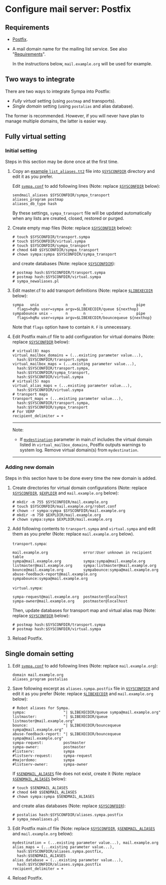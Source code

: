 Configure mail server: Postfix
==============================

Requirements
------------

* [Postfix](http://www.postfix.org/).

* A mail domain name for the mailing list service.
  See also "[Requirements](../requirements.md#network-requirements)".

  In the instructions below, ``mail.example.org`` will be used for example.

Two ways to integrate
---------------------

There are two ways to integrate Sympa into Postfix:
* _Fully virtual_ setting (using ``postmap`` and transports).
* _Single domain_ setting (using ``postalias`` and alias database).

The former is recommended.  However, if you will never have plan to manage
multiple domains, the latter is easier way.

Fully virtual setting
---------------------

### Initial setting

Steps in this section may be done once at the first time.

1. Copy an
   [example ``list_aliases.tt2``](../examples/postfix/virtual/list_aliases.tt2)
   file into [``$SYSCONFDIR``](../layout.md#sysconfdir) directory and edit it
   as you prefer.

   Edit [``sympa.conf``](../layout.md#config) to add following lines (Note:
   replace [``$SYSCONFDIR``](../layout.md#sysconfdir) below):
   ```
   sendmail_aliases $SYSCONFDIR/sympa_transport
   aliases_program postmap
   aliases_db_type hash
   ```
   By these settings, ``sympa_transport`` file will be updated automatically
   when any lists are created, closed, restored or purged.

2. Create empty map files (Note:
   replace [``$SYSCONFDIR``](../layout.md#sysconfdir) below):
   ```
   # touch $SYSCONFDIR/transport.sympa
   # touch $SYSCONFDIR/virtual.sympa
   # touch $SYSCONFDIR/sympa_transport
   # chmod 640 $SYSCONFDIR/sympa_transport
   # chown sympa:sympa $SYSCONFDIR/sympa_transport
   ```
   and create databases (Note:
   replace [``$SYSCONFDIR``](../layout.md#sysconfdir)):
   ```
   # postmap hash:$SYSCONFDIR/transport.sympa
   # postmap hash:$SYSCONFDIR/virtual.sympa
   # sympa_newaliases.pl
   ```

3. Edit master.cf to add transport definitions (Note:
   replace [``$LIBEXECDIR``](../layout.md#libexecdir) below):
   ```
   sympa   unix    -       n       n       -       -       pipe
     flags=hqRu user=sympa argv=$LIBEXECDIR/queue ${nexthop}
   sympabounce unix -      n       n       -       -       pipe
     flags=hqRu user=sympa argv=$LIBEXECDIR/bouncequeue ${nexthop}
   ```
   Note that ``flags`` option have to contain ``R``. ``F`` is unnecessary.

4. Edit Postfix main.cf file to add configuration for virtual domains (Note:
   replace [``$SYSCONFDIR``](../layout.md#sysconfdir) below):
   ```
   # virtual(8) maps
   virtual_mailbox_domains = (...existing parameter value...),
     hash:$SYSCONFDIR/transport.sympa
   virtual_mailbox_maps = (...existing parameter value...),
     hash:$SYSCONFDIR/transport.sympa,
     hash:$SYSCONFDIR/sympa_transport,
     hash:$SYSCONFDIR/virtual.sympa
   # virtual(5) maps
   virtual_alias_maps = (...existing parameter value...),
     hash:$SYSCONFDIR/virtual.sympa
   # transport maps
   transport_maps = (...existing parameter value...),
     hash:$SYSCONFDIR/transport.sympa,
     hash:$SYSCONFDIR/sympa_transport
   # For VERP
   recipient_delimiter = +
   ```
   ----
   Note:
   * If
     [``mydestination``](http://www.postfix.org/postconf.5.html#mydestination)
     parameter in main.cf includes the virtual domain listed in
     ``virtual_mailbox_domains``, Postfix outputs warnings to system log.
     Remove virtual domain(s) from ``mydestination``.

   ----

### Adding new domain

Steps in this section have to be done every time the new domain is added.

1. Create directories for virtual domain configurations (Note:
   replace [``$SYSCONFDIR``](../layout.md#sysconfdir),
   [``$EXPLDIR``](../layout.md#expldir) and ``mail.example.org`` below):
   ```
   # mkdir -m 755 $SYSCONFDIR/mail.example.org
   # touch $SYSCONFDIR/mail.example.org/robot.conf
   # chown -r sympa:sympa $SYSCONFDIR/mail.example.org
   # mkdir -m 750 $EXPLDIR/mail.example.org
   # chown sympa:sympa $EXPLDIR/mail.example.org
   ```

2. Add following contents to ``transport.sympa`` and ``virtual.sympa``
   and edit them as you prefer (Note: replace ``mail.example.org`` below).

   ``transport.sympa``:
   ```
   mail.example.org                error:User unknown in recipient table
   sympa@mail.example.org          sympa:sympa@mail.example.org
   listmaster@mail.example.org     sympa:listmaster@mail.example.org
   bounce@mail.example.org         sympabounce:sympa@mail.example.org
   abuse-feedback-report@mail.example.org  sympabounce:sympa@mail.example.org

   ```

   ``virtual.sympa``:
   ```
   sympa-request@mail.example.org  postmaster@localhost
   sympa-owner@mail.example.org    postmaster@localhost

   ```

   Then, update databases for transport map and virtual alias map (Note:
   replace [``$SYSCONFDIR``](../layout.md#sysconfdir) below):
   ```
   # postmap hash:$SYSCONFDIR/transport.sympa
   # postmap hash:$SYSCONFDIR/virtual.sympa
   ```

3. Reload Postfix.

Single domain setting
---------------------

1. Edit [``sympa.conf``](../layout.md#config) to add following lines (Note:
   replace ``mail.example.org``):
   ```
   domain mail.example.org
   aliases_program postalias
   ```

2. Save following excerpt as ``aliases.sympa.postfix`` file in
   [``$SYSCONFDIR``](../layout.md#sysconfdir) and edit it as you prefer (Note:
   replace [``$LIBEXECDIR``](../layout.md#libexecdir) and ``mail.example.org``
   below):
   ```
   # Robot aliases for Sympa.
   sympa:                 "| $LIBEXECDIR/queue sympa@mail.example.org"
   listmaster:            "| $LIBEXECDIR/queue listmaster@mail.example.org"
   bounce:                "| $LIBEXECDIR/bouncequeue sympa@mail.example.org"
   abuse-feedback-report: "| $LIBEXECDIR/bouncequeue sympa@mail.example.org"
   sympa-request:         postmaster
   sympa-owner:           postmaster
   #listserv:	          sympa
   #listserv-request:     sympa-request
   #majordomo:            sympa
   #listserv-owner:       sympa-owner
   ```

   If [``$SENDMAIL_ALIASES``](../layout.md#sendmail_aliases) file does not
   exist, create it (Note:
   replace [``$SENDMAIL_ALIASES``](../layout.md#sendmail_aliases) below):
   ```
   # touch $SENDMAIL_ALIASES
   # chmod 640 $SENDMAIL_ALIASES
   # chown sympa:sympa $SENDMAIL_ALIASES
   ```
   and create alias databases (Note:
   replace [``$SYSCONFDIR``](../layout.md#sysconfdir)):
   ```
   # postalias hash:$SYSCONFDIR/aliases.sympa.postfix
   # sympa_newaliases.pl
   ```

3. Edit Postfix main.cf file (Note:
   replace [``$SYSCONFDIR``](../layout.md#sysconfdir),
   [``$SENDMAIL_ALIASES``](../layout.md#sendmail_aliases) and
   ``mail.example.org`` below):
   ```
   mydestination = (...existing parameter value...), mail.example.org
   alias_maps = (...existing parameter value...),
     hash:$SYSCONFDIR/aliases.sympa.postfix,
     hash:$SENDMAIL_ALIASES
   alias_database = (...existing parameter value...),
     hash:$SYSCONFDIR/aliases.sympa.postfix
   recipient_delimiter = +
   ```

4. Reload Postfix.

